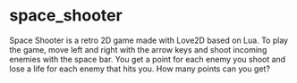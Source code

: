 # space_shooter
Space Shooter is a retro 2D game made with Love2D based on Lua. To play the game, move left and right with the arrow keys and shoot incoming enemies with the 
space bar. You get a point for each enemy you shoot and lose a life for each enemy that hits you. How many points can you get?

